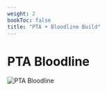 ```yaml
---
weight: 2
bookToc: false
title: "PTA + Bloodline Build"
---
```

# PTA Bloodline

![PTA Bloodline](/mf/builds/mfbloodline130701.drawio.svg)

